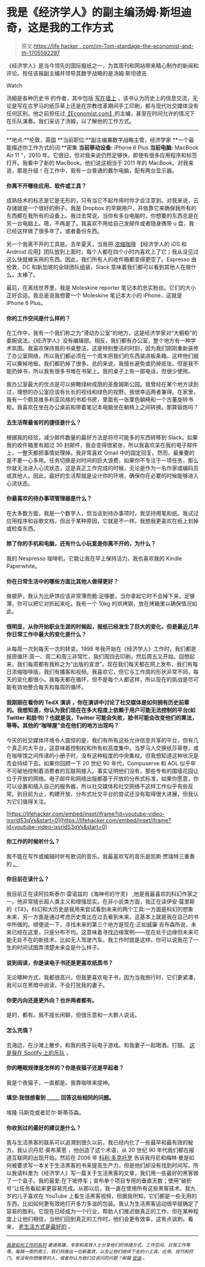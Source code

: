# 我是《经济学人》的副主编汤姆·斯坦迪奇，这是我的工作方式

> 原文:[https://life hacker . com/im-Tom-standage-the-economist-and-th-1705592297](https://lifehacker.com/im-tom-standage-deputy-editor-of-the-economist-and-th-1705592297)

《经济学人》是当今领先的国际报纸之一，为其周刊和网站带来精心制作的新闻和评论。担任该报副主编并领导其数字战略的是汤姆·斯坦德吉

Watch

汤姆是各种历史书 的作者，其中包括 [写在墙上](http://www.amazon.com/Writing-Wall-Social-Media-First/dp/1620402858/?asc_campaign=InlineText&asc_refurl=https://lifehacker.com/im-tom-standage-deputy-editor-of-the-economist-and-th-1705592297&asc_source=&tag=kinjalifehackerlink-20) ，该书认为历史上的信息交流，无论是写在古罗马的纸莎草上还是在宗教改革期间手工印刷，都与现代社交媒体没有任何区别。他之前担任过[【Economist.com】](http://www.economist.com/)的主编，甚至在时间允许的情况下在乐队演奏。我们采访了汤姆，以了解他的工作方式。

* * *

**地点:**伦敦，英国
**当前职位:**副主编兼数字战略主管，经济学家
**一个最能描述你工作方式的词:**密集
**当前移动设备:** iPhone 6 Plus
**当前电脑:** MacBook Air 11 "，2010 年。它很旧，但对我来说仍然足够快，即使有很多应用程序和标签打开。我看中了新的 MacBook。他们说这相当于 2011 年的 MacBook。对我来说，那是升级！在工作中，我有一台普通的戴尔电脑，配有两台显示器。

#### 你离不开哪些应用、软件或工具？

成熟技术的标志是它是无形的，只有当它不起作用时你才会注意到。对我来说，云存储就是一个很好的例子。我是 Dropbox 的早期用户，并依靠它来确保我所有的东西都在我所有的设备上。我过去常说，当你有多台电脑时，你想要的东西总是在另一台电脑上。嗯，不再是了。我喜欢不用给自己发邮件或者随身携带 u 盘，我已经这样做了很多年了。或者备份东西。

另一个我离不开的工具是。去年夏天，当我把 [浓缩咖啡](http://www.economist.com/digital) 【经济学人的 iOS 和 Android 应用】团队放到上面时，每个人都在四个小时内喜欢上了它；我从没见过这么快就被采用的东西。因此，我们所有人的收件箱都变得更空了。Espresso 由伦敦、DC 和新加坡的全球团队组装，Slack 意味着我们都可以看到其他人在做什么。太棒了。

最后，在离线世界里，我是 Moleskine reporter 笔记本的忠实粉丝。它们的大小正好合适。我总是说我想要一个 Moleskine 笔记本大小的 iPhone，这就是 iPhone 6 Plus。

#### 你的工作空间是什么样的？

在工作中，我有一个我们称之为“滑动办公室”的地方，这是经济学家对“大橱柜”的委婉说法。《经济学人》没有编辑部。相反，我们都有办公室，整个地方有一种学术氛围。我喜欢保持我的书桌整洁。这是特别整洁的时刻，因为我们刚刚重新装修了办公室网络，所以我们都必须在一个周末把我们的东西装进板条箱，这样他们就可以撕掉地板。我们都扔掉了很多。总的来说，我擅长避免或扔掉纸张。但是我不能扔掉书，所以我有很多书堆在书架上。我的桌子上有一部电话，但很少使用。

我办公室最大的优点是可以俯瞰绿树成荫的圣詹姆斯公园。我曾经在某个地方读到过，理想的办公室应该有长长的视线和绿色的视野。我很幸运两者兼得。在家里，我有一个颇具维多利亚风格的书柜书房，里面有一张栗色躺椅和一个古董旋转书柜。我喜欢在坐在办公桌前和带着笔记本电脑坐在躺椅上之间转换。那算锻炼吗？

#### 去生活帮最省时的捷径是什么？

根据我的经验，减少邮件数量的最好方法是将尽可能多的东西转移到 Slack。如果我的收件箱里有超过 30 封邮件，我会变得很紧张，所以我喜欢呆在我的电子邮件上，一整天都把事情处理掉。我非常喜欢 Gmail 中的固定回复。然而，最重要的是不要一心多用。任务切换是对时间的巨大浪费，如果你不专注于一项任务，那么你就无法进入心流状态，这是真正工作完成的时候，无论是作为一名作家或编码员或其他人。因此，最好的生活帮就是设计你的环境，确保你在必要的时候能够进入心流状态。

#### 你最喜欢的待办事项管理器是什么？

在大多数方面，我是一个数字人，但当谈到待办事项时，我坚持用笔和纸。我试过应用程序和谷歌文档，但出于某种原因，它就是不一样。我想我更喜欢在纸上划掉或检查东西。

#### 除了你的手机和电脑，还有什么小玩意是你离不开的，为什么？

我的 Nespresso 咖啡机，它能让我在早上保持活力。我也喜欢我的 Kindle Paperwhite。

#### 你在日常生活中的哪些方面比其他人做得更好？

做披萨。我认为比萨饼应该非常薄而脆:足够脆，当你拿起它时不会掉下来，足够薄，你可以把它对折起来吃。我有一个 10kg 的烘烤钢，放在烤箱里以确保情况如此。

#### 很明显，从你开始职业生涯的时候起，报纸已经发生了巨大的变化，但是最近几年你日常工作中最大的变化是什么？

从每周一次到每天一次的转变。1998 年我开始在《经济学人》工作时，我们都是按周循环:周一、周二和周三非常忙，我们周四去印刷，然后周五又开始。回想起来，我们每周都有我称之为“出版的宣泄”。现在我们每天都在网上发布，我们有每日浓缩咖啡版，我们有播客和视频。我喜欢它，但它与工作周的形状非常不同，每天的变化都很小。我每天都在循环，但不是每个人都这样，所以现在的挑战是尽可能有效地整合每天和每周的循环。

#### 我刚刚在看你的 TedX 演讲 ，你在演讲中讨论了社交媒体是如何拥有历史前辈的。我想知道，你认为我们现在在多大程度上依赖于用户可能无法控制的平台(如 Twitter 和脸书)？也就是说，Twitter 可能会失败，脸书可能会改变他们的算法，等等。其他的“咖啡屋”会在他们的地方出现吗？

今天的社交媒体环境令人震惊的是，我们有所有这些允许信息共享的平台，但有几个真正的大平台，这意味着控制权和所有权高度集中。当罗马人交换纸莎草卷，或在咖啡馆之间传递的小册子时，没有这种程度的中央集权。但我想知道这种状况是否会持续下去。如果你回顾一下 20 世纪 90 年代，Compuserve 和 AOL 似乎牢不可破地控制着消费者的互联网接入。事实证明他们没有，那些专有的围墙花园让位于开放的网络。电子邮件和网络出版都基于开放的分布式标准，如果你愿意，你可以设置和插入自己的服务器，所以社交媒体和社交网络不这样工作似乎有些反常。到目前为止，构建开放、分布式社交平台的尝试还没有取得很大进展，但我认为它们值得关注。

 [https://lifehacker.com/embed/inset/iframe?id=youtube-video-ixsridS3qVs&start=0](https://lifehacker.com/embed/inset/iframe?id=youtube-video-ixsridS3qVs&start=0) 

#### 你工作的时候听什么？

我不能在写作或编辑时听有歌词的音乐。我最喜欢写的音乐是凯斯·贾瑞特三重奏 的 [。](https://www.youtube.com/watch?v=lBnwDTAoAC8)

#### 你目前在读什么？

我目前正在读阿拉斯泰尔·雷诺兹的《海神号的守灵》 ,他是我最喜欢的科幻作家之一。他非常擅长超人类主义和增强现实。在非小说类方面，我正在读伊安·莫里斯的《T4》。科幻和大历史是我用来尝试看到未来的两个工具:一方面是科幻的想象未来，另一方面是通过考虑历史类比在过去看到未来。这基本上就是我在自己的书中所做的。顺便说一下，寻找未来的第三个地方是现在:正如威廉·吉布森所说，未来已经在这里，只是分布不均。这意味着寻找边缘案例——现在处于边缘但未来可能无处不在的新技术，比如无人驾驶汽车。我工作时就是这样。你可以说我花了一生的时间试图弄清楚未来会是什么样子。

#### 说到阅读，你是读电子书还是更喜欢纸质书？

无论哪种方式，我都很高兴，但我更喜欢电子书，因为当我旅行时，它们更紧凑，我可以在黑暗中阅读，不会打扰我的妻子。

#### 你更内向还是更外向？也许两者都有。

是的，都有。我不擅长闲聊，但很乐意和一大群人说话。

#### 怎么充值？

去海边，在沙滩上散步。和我的孩子玩电子游戏。和我妻子一起喝酒。打鼓。 [这是我在 Spotify 上的乐队](https://play.spotify.com/artist/4LyJYkAnDXZ44VIl1WHxnb) 。

#### 你的睡眠规律是怎样的？你是夜猫子还是早起者？

我是个夜猫子，一直都是。我靠咖啡来提神。

#### 填空:我很想看到 _____ 回答这些相同的问题。

埃隆·马斯克或者尼尔·斯蒂芬森。

#### 你收到过的最好的建议是什么？

我与生活黑客的联系可以追溯到很久以前，我已经内化了一些最早和最有效的秘方。我认识丹尼·奥布莱恩 ，他创造了这个术语，从 20 世纪 90 年代我们都在报道互联网的出现开始。然后在 2006 年 [科利·多克托罗](http://craphound.com/) 告诉我丹尼和梅林·曼是如何被要求写一本关于生活黑客的书来提高生产力，但是他们却没有找到时间写。所以我请科里为《经济学人》写一篇关于生活黑客的文章，我们用一些最好的黑客做了一个盒子。我的最爱:在下坡停车；宣布单个项目专用的垂直天数；使用“破折号”让任务看起来更容易完成。从那以后，我一直在使用所有这些黑客技术。我九岁的儿子喜欢在 YouTube 上看生活黑客视频，但据我所知，它们都是一些无用的东西，比如如何更有效地打开多力多滋的包装。我认为生活黑客运动很早就确定了容易的胜利。它现在已经成为一个行业，帮助人们推迟做真正的工作，但在某种程度上让他们相信，当他们回到真正的工作时，他们会更有效率，这有点讽刺。看来， [老生活方式是最好的](http://www.economist.com/node/7001852) 。

* * *

<small></small>*[<small>*我是如何工作的系列*</small>](http://lifehacker.com/how-i-work/) <small>*邀请英雄、专家和高效人士分享他们的快捷方式、工作空间、日常工作等等。每隔一周的周三，我们将推出一位新嘉宾，以及让他们继续下去的小工具、应用、技巧和窍门。有没有你想推荐的人，或者你认为我们应该问的问题？邮箱*</small> [<small>*安迪*</small>](mailto:andy@lifehacker.com) <small>*。*</small>*
